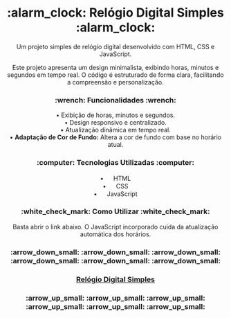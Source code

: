 <h1 align="center"> :alarm_clock: Relógio Digital Simples :alarm_clock: </h1> 

<p align="center">Um projeto simples de relógio digital desenvolvido com HTML, CSS e JavaScript.</p>

<p align="center">Este projeto apresenta um design minimalista, exibindo horas, minutos e segundos em tempo real. O código é estruturado de forma clara, facilitando a compreensão e personalização.</p>

<h3 align="center"> :wrench: Funcionalidades :wrench: </h3>

<p align="center">
  • Exibição de horas, minutos e segundos.<br>
  • Design responsivo e centralizado.<br>
  • Atualização dinâmica em tempo real.<br>
  • <strong>Adaptação de Cor de Fundo:</strong> Altera a cor de fundo com base no horário atual.
</p>

<h3 align="center"> :computer: Tecnologias Utilizadas :computer: </h3>

<p align="center">
  • <img src="https://cdn.jsdelivr.net/gh/devicons/devicon/icons/html5/html5-original.svg" width="15" height="15"/> HTML<br>
  • <img src="https://cdn.jsdelivr.net/gh/devicons/devicon/icons/css3/css3-original.svg" width="15" heigth="15"/> CSS<br>
  • <img src="https://cdn.jsdelivr.net/gh/devicons/devicon/icons/javascript/javascript-original.svg" width="15" heigth="15"/> JavaScript
</p>

<h3 align="center"> :white_check_mark: Como Utilizar :white_check_mark: </h3>

<p align="center">Basta abrir o link abaixo. O JavaScript incorporado cuida da atualização automática dos horários.</p>

<h3 align="center"> :arrow_down_small: :arrow_down_small: :arrow_down_small: :arrow_down_small: :arrow_down_small: :arrow_down_small: </h3>

<h3 align="center"><a href="https://diogo-md.github.io/projeto-Relogio-Digital/">Relógio Digital Simples</a></h3>

<h3 align="center"> :arrow_up_small: :arrow_up_small: :arrow_up_small: :arrow_up_small: :arrow_up_small: :arrow_up_small: </h3>
